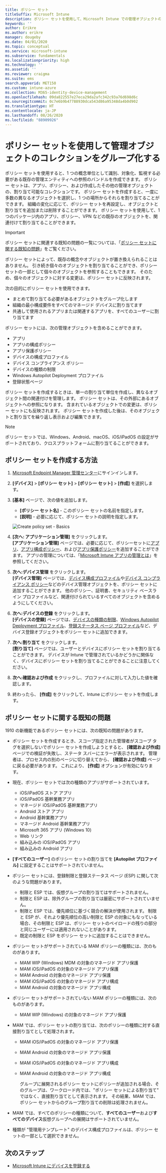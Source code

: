 ```yaml
---
title: ポリシー セット
titleSuffix: Microsoft Intune
description: ポリシー セットを使用して、Microsoft Intune での管理オブジェクトのコレクションをグループ化します。
keywords: ''
author: Erikre
ms.author: erikre
manager: dougeby
ms.date: 04/01/2020
ms.topic: conceptual
ms.service: microsoft-intune
ms.subservice: fundamentals
ms.localizationpriority: high
ms.technology: ''
ms.assetid: ''
ms.reviewer: craigma
ms.suite: ems
search.appverid: MET150
ms.custom: intune-azure
ms.collection: M365-identity-device-management
ms.openlocfilehash: 09da822557e27eca29da2afc342c93a76d698d6c
ms.sourcegitcommit: 0c7e6b9b47788930dca543d86a95348da4b0d902
ms.translationtype: HT
ms.contentlocale: ja-JP
ms.lasthandoff: 08/26/2020
ms.locfileid: "88909926"
---
```

# <a name="use-policy-sets-to-group-collections-of-management-objects"></a>ポリシー セットを使用して管理オブジェクトのコレクションをグループ化する

ポリシー セットを使用すると、1 つの概念単位として識別、対象化、監視する必要がある既存の管理エンティティへの参照のバンドルを作成できます。 ポリシー セットは、アプリ、ポリシー、および作成したその他の管理オブジェクトの、割り当て可能なコレクションです。 ポリシー セットを作成すると、一度に多数の異なるオブジェクトを選択し、1 つの場所からそれらを割り当てることができます。 組織の変化に応じて、ポリシー セットを再設定し、オブジェクトと割り当てを追加または削除することができます。 ポリシー セットを使用して、1 つのパッケージ内のアプリ、ポリシー、VPN などの既存のオブジェクトを、関連付けて割り当てることができます。 

> [!IMPORTANT]
> ポリシー セットに関連する既知の問題の一覧については、「[ポリシー セットに関する既知の問題](policy-sets.md#policy-sets-known-issues)」をご覧ください。

ポリシー セットによって、既存の概念やオブジェクトが置き換えられることはありません。 引き続き個々のオブジェクトを割り当てることができ、ポリシー セットの一部として個々のオブジェクトを参照することもできます。 そのため、個々のオブジェクトに対する変更は、ポリシー セットに反映されます。

次の目的にポリシー セットを使用できます。

- まとめて割り当てる必要があるオブジェクトをグループ化します
- 組織の最小構成要件をすべてのマネージド デバイスに割り当てます
- 共通して使用されるアプリまたは関連するアプリを、すべてのユーザーに割り当てます

ポリシー セットには、次の管理オブジェクトを含めることができます。

- アプリ
- アプリの構成ポリシー
- アプリ保護ポリシー
- デバイスの構成プロファイル
- デバイス コンプライアンス ポリシー
- デバイスの種類の制限
- Windows Autopilot Deployment プロファイル
- 登録状態ページ

ポリシー セットを作成するときは、単一の割り当て単位を作成し、異なるオブジェクト間の関連付けを管理します。 ポリシー セットは、その外部にあるオブジェクトへの参照になります。 含まれているオブジェクトでの変更は、ポリシー セットにも反映されます。 ポリシー セットを作成した後は、そのオブジェクトと割り当てを繰り返し表示および編集できます。 

> [!NOTE]
> ポリシー セットでは、Windows、Android、macOS、iOS/iPadOS の設定がサポートされており、クロスプラットフォームに割り当てることができます。

## <a name="how-to-create-a-policy-set"></a>ポリシー セットを作成する方法

1. [Microsoft Endpoint Manager 管理センター](https://go.microsoft.com/fwlink/?linkid=2109431)にサインインします。
2. **[デバイス]**  >  **[ポリシー セット]**  >  **[ポリシー セット]**  >  **[作成]** を選択します。
3. **[基本]** ページで、次の値を追加します。
    - **[ポリシー セット名]** - このポリシー セットの名前を指定します。
    - **[説明]** - 必要に応じて、ポリシー セットの説明を指定します。
   <p>
      <img alt="Create policy set - Basics" src="./media/policy-sets/policy-sets-01.png">

4. **[次へ: アプリケーション管理]** をクリックします。<br>
   **[アプリケーション管理]** ページでは、必要に応じて、ポリシーセットに[アプリ](../apps/apps-add.md)、[アプリ構成ポリシー](../apps/app-configuration-policies-overview.md)、および[アプリ保護ポリシー](../apps/app-protection-policy.md)を追加することができます。 アプリの管理については、「[Microsoft Intune アプリの管理とは](../apps/app-management.md)」を参照してください。
5. **次へ:デバイス管理** をクリックします。<br>
   **[デバイス管理]** ページでは、[デバイス構成プロファイル](../configuration/device-profiles.md)や[デバイス コンプライアンス ポリシー](../protect/device-compliance-get-started.md)などのデバイス管理オブジェクトを、ポリシー セットに追加することができます。 他のポリシー、証明書、セキュリティ ベースライン プロファイルなど、関連付けられているすべてのオブジェクトを含めるようにしてください。
6. **次へ:デバイスの登録** をクリックします。<br>
   **[デバイスの登録]** ページでは、[デバイスの種類の制限](../enrollment/enrollment-restrictions-set.md)、[Windows Autopilot Deployment プロファイル](../../autopilot/enrollment-autopilot.md)、[登録ステータス ページ プロファイル](../enrollment/windows-enrollment-status.md)など、デバイス登録オブジェクトをポリシー セットに追加できます。
7. **次へ:割り当て** をクリックします。<br>
   **[割り当て]** ページでは、ユーザーとデバイスにポリシー セットを割り当てることができます。 デバイスが Intune で管理されているかどうかに関係なく、デバイスにポリシー セットを割り当てることができることに注意してください。
8. **次へ:確認および作成** をクリックし、プロファイルに対して入力した値を確認します。
9. 終わったら、 **[作成]** をクリックして、Intune にポリシー セットを作成します。

## <a name="policy-sets-known-issues"></a>ポリシー セットに関する既知の問題

1910 の新機能であるポリシー セットには、次の既知の問題があります。

- ポリシー セットを作成するとき、スコープ指定された管理者がスコープ タグを選択しないでポリシー セットを作成しようとすると、 **[確認および作成]** ページでの検証が失敗し、ステータ スバーにエラーが表示されます。 管理者は、プロセス内の別のページに切り替えてから、 **[確認および作成]** ページに戻る必要があります。 これにより、 **[作成]** オプションが有効になります。  

- 現在、ポリシー セットでは次の種類のアプリがサポートされています。
  - iOS/iPadOS ストア アプリ
  - iOS/iPadOS 基幹業務アプリ
  - マネージド iOS/iPadOS 基幹業務アプリ
  - Android ストア アプリ
  - Android 基幹業務アプリ
  - マネージド Android 基幹業務アプリ
  - Microsoft 365 アプリ (Windows 10)
  - Web リンク
  - 組み込みの iOS/iPadOS アプリ
  - 組み込みの Android アプリ

- **[すべてのユーザー]** のポリシー セットの割り当てを **[Autopilot プロファイル]** に設定することはサポートされていません。

- ポリシー セットには、登録制限と登録ステータス ページ (ESP) に関して次のような問題があります。
  - 制限と ESP では、仮想グループの割り当てはサポートされません。
  - 制限と ESP は、除外グループの割り当ては厳密にサポートされていません。 
  - 制限と ESP では、優先順位に基づく競合の解決が使用されます。 制限と ESP が、それより優先順位の高い制限と ESP の対象にもなっている場合、その制限と ESP は、ポリシー セットのペイロードの残りの部分と同じユーザーには適用されないことがあります。
  - 既定の制限と ESP をポリシー セットに追加することはできません。

- ポリシー セットがサポートされている MAM ポリシーの種類には、次のものがあります。 
  - MAM WIP (Windows) MDM の対象のマネージド アプリ保護 
  - MAM iOS/iPadOS の対象のマネージド アプリ保護
  - MAM Android の対象のマネージド アプリ保護
  - MAM iOS/iPadOS の対象のマネージド アプリ構成
  - MAM Android の対象のマネージド アプリ構成

- ポリシー セットがサポートされていない MAM ポリシーの種類には、次のものがあります。 
  - MAM WIP (Windows) の対象のマネージド アプリ保護

- MAM では、ポリシー セットの割り当ては、次のポリシーの種類に対する直接割り当てとして処理されます。
  - MAM iOS/iPadOS の対象のマネージド アプリ保護
  - MAM Android の対象のマネージド アプリ保護
  - MAM iOS/iPadOS の対象のマネージド アプリ構成
  - MAM Android の対象のマネージド アプリ構成

    グループに展開されるポリシー セットにポリシーが追加される場合、そのグループは、ワークロード内では、"ポリシー セットによる割り当て" ではなく、直接割り当てとして表示されます。 その結果、MAM では、ポリシー セットからのグループ割り当ての削除は処理されません。

- MAM では、すべてのポリシーの種類について、**すべてのユーザー**および**すべてのデバイス**仮想グループへの展開はサポートされていません。
- 種類が "管理用テンプレート" のデバイス構成プロファイルは、ポリシー セットの一部として選択できません。

## <a name="next-steps"></a>次のステップ

- [Microsoft Intune にデバイスを登録する](../enrollment/index.yml)
